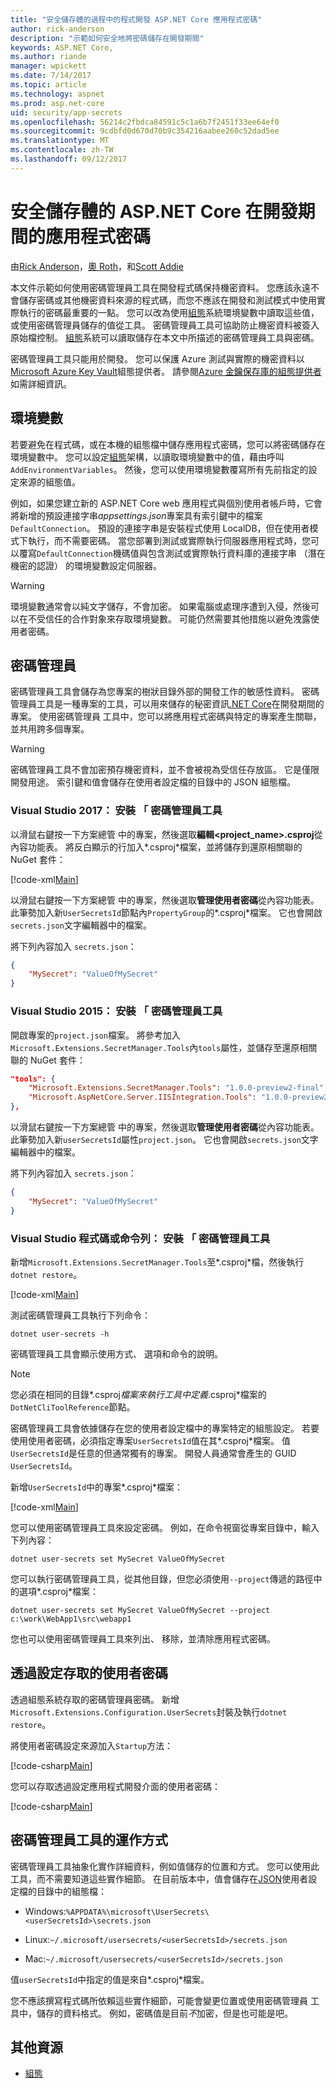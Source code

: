 ```yaml
---
title: "安全儲存體的過程中的程式開發 ASP.NET Core 應用程式密碼"
author: rick-anderson
description: "示範如何安全地將密碼儲存在開發期間"
keywords: ASP.NET Core,
ms.author: riande
manager: wpickett
ms.date: 7/14/2017
ms.topic: article
ms.technology: aspnet
ms.prod: asp.net-core
uid: security/app-secrets
ms.openlocfilehash: 56214c2fbdca84591c5c1a6b7f2451f33ee64ef0
ms.sourcegitcommit: 9cdbfd0d670d70b9c354216aabee260c52dad5ee
ms.translationtype: MT
ms.contentlocale: zh-TW
ms.lasthandoff: 09/12/2017
---
```

# <a name="safe-storage-of-app-secrets-during-development-in-aspnet-core"></a>安全儲存體的 ASP.NET Core 在開發期間的應用程式密碼

<a name=security-app-secrets></a>

由[Rick Anderson](https://twitter.com/RickAndMSFT)，[奧 Roth](https://github.com/danroth27)，和[Scott Addie](https://scottaddie.com) 

本文件示範如何使用密碼管理員工具在開發程式碼保持機密資料。 您應該永遠不會儲存密碼或其他機密資料來源的程式碼，而您不應該在開發和測試模式中使用實際執行的密碼最重要的一點。 您可以改為使用[組態](../fundamentals/configuration.md)系統環境變數中讀取這些值，或使用密碼管理員儲存的值從工具。 密碼管理員工具可協助防止機密資料被簽入原始檔控制。 [組態](../fundamentals/configuration.md)系統可以讀取儲存在本文中所描述的密碼管理員工具與密碼。

密碼管理員工具只能用於開發。 您可以保護 Azure 測試與實際的機密資料以[Microsoft Azure Key Vault](https://azure.microsoft.com/services/key-vault/)組態提供者。 請參閱[Azure 金鑰保存庫的組態提供者](https://docs.microsoft.com/aspnet/core/security/key-vault-configuration)如需詳細資訊。

## <a name="environment-variables"></a>環境變數

若要避免在程式碼，或在本機的組態檔中儲存應用程式密碼，您可以將密碼儲存在環境變數中。 您可以設定[組態](../fundamentals/configuration.md)架構，以讀取環境變數中的值，藉由呼叫`AddEnvironmentVariables`。 然後，您可以使用環境變數覆寫所有先前指定的設定來源的組態值。

例如，如果您建立新的 ASP.NET Core web 應用程式與個別使用者帳戶時，它會將新增的預設連接字串*appsettings.json*專案具有索引鍵中的檔案`DefaultConnection`。 預設的連接字串是安裝程式使用 LocalDB，但在使用者模式下執行，而不需要密碼。 當您部署到測試或實際執行伺服器應用程式時，您可以覆寫`DefaultConnection`機碼值與包含測試或實際執行資料庫的連接字串 （潛在機密的認證） 的環境變數設定伺服器。

>[!WARNING]
> 環境變數通常會以純文字儲存，不會加密。 如果電腦或處理序遭到入侵，然後可以在不受信任的合作對象來存取環境變數。 可能仍然需要其他措施以避免洩露使用者密碼。

## <a name="secret-manager"></a>密碼管理員

密碼管理員工具會儲存為您專案的樹狀目錄外部的開發工作的敏感性資料。 密碼管理員工具是一種專案的工具，可以用來儲存的秘密資訊[.NET Core](https://www.microsoft.com/net/core)在開發期間的專案。 使用密碼管理員 工具中，您可以將應用程式密碼與特定的專案產生關聯，並共用跨多個專案。

>[!WARNING]
> 密碼管理員工具不會加密預存機密資料，並不會被視為受信任存放區。 它是僅限開發用途。 索引鍵和值會儲存在使用者設定檔的目錄中的 JSON 組態檔。

### <a name="visual-studio-2017-installing-the-secret-manager-tool"></a>Visual Studio 2017： 安裝 「 密碼管理員工具

以滑鼠右鍵按一下方案總管 中的專案，然後選取**編輯\<project_name\>.csproj**從內容功能表。 將反白顯示的行加入*.csproj*檔案，並將儲存到還原相關聯的 NuGet 套件：

[!code-xml[Main](app-secrets/sample/UserSecrets/UserSecrets.csproj?highlight=21)]

以滑鼠右鍵按一下方案總管 中的專案，然後選取**管理使用者密碼**從內容功能表。 此筆勢加入新`UserSecretsId`節點內`PropertyGroup`的*.csproj*檔案。 它也會開啟`secrets.json`文字編輯器中的檔案。

將下列內容加入 `secrets.json`：

```json
{
    "MySecret": "ValueOfMySecret"
}
```

### <a name="visual-studio-2015-installing-the-secret-manager-tool"></a>Visual Studio 2015： 安裝 「 密碼管理員工具

開啟專案的`project.json`檔案。 將參考加入`Microsoft.Extensions.SecretManager.Tools`內`tools`屬性，並儲存至還原相關聯的 NuGet 套件：

```json
"tools": {
    "Microsoft.Extensions.SecretManager.Tools": "1.0.0-preview2-final",
    "Microsoft.AspNetCore.Server.IISIntegration.Tools": "1.0.0-preview2-final"
},
```

以滑鼠右鍵按一下方案總管 中的專案，然後選取**管理使用者密碼**從內容功能表。 此筆勢加入新`userSecretsId`屬性`project.json`。 它也會開啟`secrets.json`文字編輯器中的檔案。

將下列內容加入 `secrets.json`：

```json
{
    "MySecret": "ValueOfMySecret"
}
```

### <a name="visual-studio-code-or-command-line-installing-the-secret-manager-tool"></a>Visual Studio 程式碼或命令列： 安裝 「 密碼管理員工具

新增`Microsoft.Extensions.SecretManager.Tools`至*.csproj*檔，然後執行`dotnet restore`。

[!code-xml[Main](app-secrets/sample/UserSecrets/UserSecrets.csproj?highlight=21)]

測試密碼管理員工具執行下列命令：

```console
dotnet user-secrets -h
```

密碼管理員工具會顯示使用方式、 選項和命令的說明。

> [!NOTE]
> 您必須在相同的目錄*.csproj*檔案來執行工具中定義*.csproj*檔案的`DotNetCliToolReference`節點。

密碼管理員工具會依據儲存在您的使用者設定檔中的專案特定的組態設定。 若要使用使用者密碼，必須指定專案`UserSecretsId`值在其*.csproj*檔案。 值`UserSecretsId`是任意的但通常獨有的專案。 開發人員通常會產生的 GUID `UserSecretsId`。

新增`UserSecretsId`中的專案*.csproj*檔案：

[!code-xml[Main](app-secrets/sample/UserSecrets/UserSecrets.csproj?range=7-9&highlight=2)]

您可以使用密碼管理員工具來設定密碼。 例如，在命令視窗從專案目錄中，輸入下列內容：

```console
dotnet user-secrets set MySecret ValueOfMySecret
```

您可以執行密碼管理員工具，從其他目錄，但您必須使用`--project`傳遞的路徑中的選項*.csproj*檔案：
 
```console
dotnet user-secrets set MySecret ValueOfMySecret --project c:\work\WebApp1\src\webapp1
```

您也可以使用密碼管理員工具來列出、 移除，並清除應用程式密碼。

## <a name="accessing-user-secrets-via-configuration"></a>透過設定存取的使用者密碼

透過組態系統存取的密碼管理員密碼。 新增`Microsoft.Extensions.Configuration.UserSecrets`封裝及執行`dotnet restore`。

將使用者密碼設定來源加入`Startup`方法：

[!code-csharp[Main](app-secrets/sample/UserSecrets/Startup.cs?highlight=16-19)]

您可以存取透過設定應用程式開發介面的使用者密碼：

[!code-csharp[Main](app-secrets/sample/UserSecrets/Startup.cs?highlight=26-29)]

## <a name="how-the-secret-manager-tool-works"></a>密碼管理員工具的運作方式

密碼管理員工具抽象化實作詳細資料，例如值儲存的位置和方式。 您可以使用此工具，而不需要知道這些實作細節。 在目前版本中，值會儲存在[JSON](http://json.org/)使用者設定檔的目錄中的組態檔：

* Windows:`%APPDATA%\microsoft\UserSecrets\<userSecretsId>\secrets.json`

* Linux:`~/.microsoft/usersecrets/<userSecretsId>/secrets.json`

* Mac:`~/.microsoft/usersecrets/<userSecretsId>/secrets.json`

值`userSecretsId`中指定的值是來自*.csproj*檔案。

您不應該撰寫程式碼所依賴這些實作細節，可能會變更位置或使用密碼管理員 工具中，儲存的資料格式。 例如，密碼值是目前*不*加密，但是也可能是吧。

## <a name="additional-resources"></a>其他資源

* [組態](../fundamentals/configuration.md)
